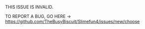 THIS ISSUE IS INVALID.

TO REPORT A BUG, GO HERE -> https://github.com/TheBusyBiscuit/Slimefun4/issues/new/choose
